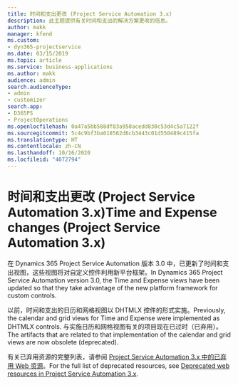 ```yaml
---
title: 时间和支出更改 (Project Service Automation 3.x)
description: 此主题提供有关时间和支出的解决方案更改的信息。
author: makk
manager: kfend
ms.custom:
- dyn365-projectservice
ms.date: 03/15/2019
ms.topic: article
ms.service: business-applications
ms.author: makk
audience: admin
search.audienceType:
- admin
- customizer
search.app:
- D365PS
- ProjectOperations
ms.openlocfilehash: 0a47a5bb588df83a958acedd830c53d4c5a7122f
ms.sourcegitcommit: 5c4c9bf3ba018562d6cb3443c01d550489c415fa
ms.translationtype: HT
ms.contentlocale: zh-CN
ms.lasthandoff: 10/16/2020
ms.locfileid: "4072794"
---
```

# <a name="time-and-expense-changes-project-service-automation-3x"></a><span data-ttu-id="2310d-103">时间和支出更改 (Project Service Automation 3.x)</span><span class="sxs-lookup"><span data-stu-id="2310d-103">Time and Expense changes (Project Service Automation 3.x)</span></span>

<span data-ttu-id="2310d-104">在 Dynamics 365 Project Service Automation 版本 3.0 中，已更新了时间和支出视图，这些视图将对自定义控件利用新平台框架。</span><span class="sxs-lookup"><span data-stu-id="2310d-104">In Dynamics 365 Project Service Automation version 3.0, the Time and Expense views have been updated so that they take advantage of the new platform framework for custom controls.</span></span>

<span data-ttu-id="2310d-105">以前，时间和支出的日历和网格视图以 DHTMLX 控件的形式实施。</span><span class="sxs-lookup"><span data-stu-id="2310d-105">Previously, the calendar and grid views for Time and Expense were implemented as DHTMLX controls.</span></span> <span data-ttu-id="2310d-106">与实施日历和网格视图有关的项目现在已过时（已弃用）。</span><span class="sxs-lookup"><span data-stu-id="2310d-106">The artifacts that are related to that implementation of the calendar and grid views are now obsolete (deprecated).</span></span>

<span data-ttu-id="2310d-107">有关已弃用资源的完整列表，请参阅 [Project Service Automation 3.x 中的已弃用 Web 资源](web-resources-deprecated-v3.x.md)。</span><span class="sxs-lookup"><span data-stu-id="2310d-107">For the full list of deprecated resources, see [Deprecated web resources in Project Service Automation 3.x](web-resources-deprecated-v3.x.md).</span></span>
